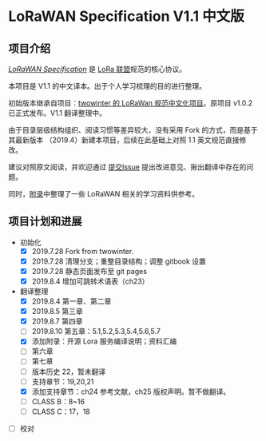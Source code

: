 
# LoRaWAN Specification V1.1 中文版

## 项目介绍

[*LoRaWAN Specification*](https://lora-alliance.org/resource-hub/lorawanr-specification-v11) 是 [LoRa 联盟](https://lora-alliance.org)规范的核心协议。

本项目是 V1.1 的中文译本。出于个人学习梳理的目的进行整理。

初始版本继承自项目：[twowinter 的 LoRaWan 规范中文化项目][twowinter]。原项目 v1.0.2 已正式发布。V1.1 翻译整理中。

由于目录层级结构组织、阅读习惯等差异较大，没有采用 Fork 的方式，而是基于其最新版本 （2019.4）新建本项目，后续在此基础上对照 1.1 英文规范直接修改。

建议对照原文阅读，并欢迎通过 [提交Issue](https://github.com/deltacat/lorawan-spec-v1.1-cn/issues) 提出改进意见、揪出翻译中存在的问题。

同时，[附录](contents/appendix/README.md)中整理了一些 LoRaWAN 相关的学习资料供参考。

## 项目计划和进展

- 初始化
    - [x] 2019.7.28 Fork from twowinter.
    - [x] 2019.7.28 清理分支；重整目录结构；调整 gitbook 设置
    - [x] 2019.7.28 静态页面发布至 git pages
    - [x] 2019.8.4 增加可跳转术语表（ch23）
- 翻译整理
    - [x] 2019.8.4 第一章、第二章
    - [x] 2019.8.5 第三章
    - [x] 2019.8.7 第四章
    - [ ] 2019.8.10 第五章：5.1,5.2,5.3,5.4,5.6,5.7
    - [x] 添加附录：开源 Lora 服务编译说明；资料汇编
    - [ ] 第六章
    - [ ] 第七章
    - [ ] 版本历史 22，暂未翻译
    - [ ] 支持章节：19,20,21
    - [x] 添加支持章节：ch24 参考文献，ch25 版权声明。暂不做翻译。
    - [ ] CLASS B：8~16
    - [ ] CLASS C：17，18
- [ ] 校对

[//]: #(以下为注释、链接)

[twowinter]: https://github.com/twowinter/LoRaWAN-Specification_ZH_CN


